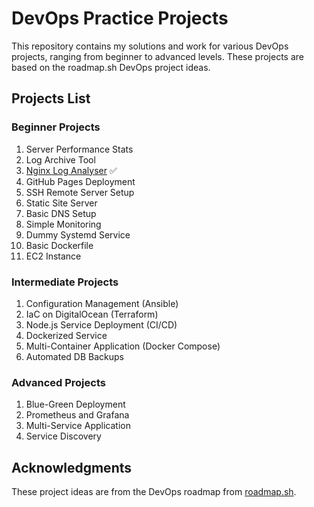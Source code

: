 # DevOps Practice Projects

This repository contains my solutions and work for various DevOps projects, ranging from beginner to advanced levels. These projects are based on the roadmap.sh DevOps project ideas.

## Projects List

### Beginner Projects

1. Server Performance Stats
2. Log Archive Tool
3. [Nginx Log Analyser](https://roadmap.sh/projects/nginx-log-analyser) ✅
4. GitHub Pages Deployment
5. SSH Remote Server Setup
6. Static Site Server
7. Basic DNS Setup
8. Simple Monitoring
9. Dummy Systemd Service
10. Basic Dockerfile
11. EC2 Instance

### Intermediate Projects

1. Configuration Management (Ansible)
2. IaC on DigitalOcean (Terraform)
3. Node.js Service Deployment (CI/CD)
4. Dockerized Service
5. Multi-Container Application (Docker Compose)
6. Automated DB Backups

### Advanced Projects

1. Blue-Green Deployment
2. Prometheus and Grafana
3. Multi-Service Application
4. Service Discovery

## Acknowledgments

These project ideas are from the DevOps roadmap from [roadmap.sh](https://roadmap.sh).
